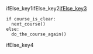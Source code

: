 ifElse_key1ifElse_key2[ifElse_key3](https://saral.navgurukul.org/course/93)


```
if course_is_clear:
  next_course()
else:
  do_the_course_again()
```
ifElse_key4
